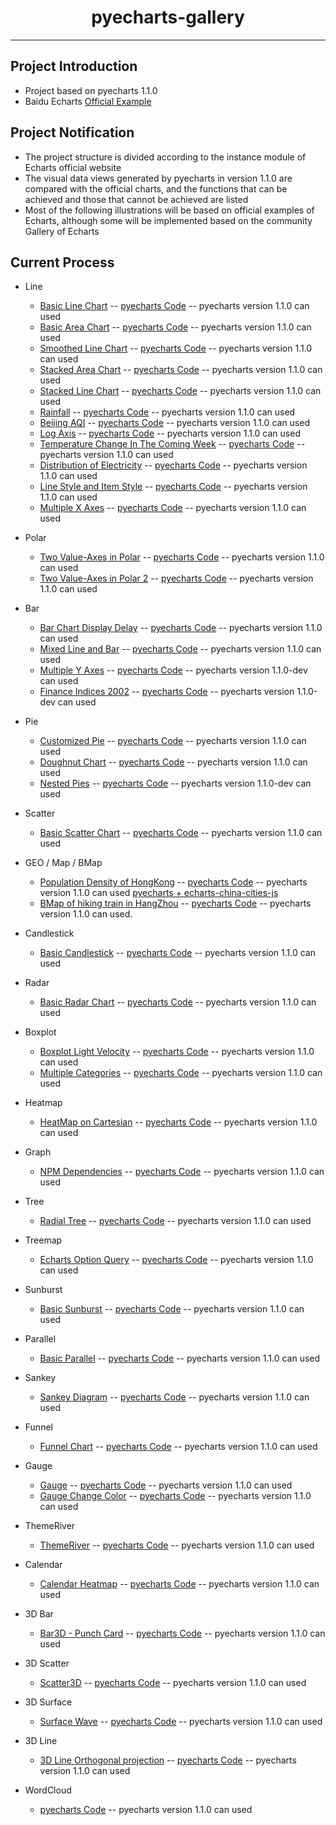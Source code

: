 <h1 align="center">pyecharts-gallery</h1>

---

## Project Introduction

* Project based on pyecharts 1.1.0
* Baidu Echarts [Official Example](https://echarts.baidu.com/examples/)

## Project Notification

* The project structure is divided according to the instance module of Echarts official website
* The visual data views generated by pyecharts in version 1.1.0 are compared with the official charts, and the functions that can be achieved and those that cannot be achieved are listed
* Most of the following illustrations will be based on official examples of Echarts, although some will be implemented based on the community Gallery of Echarts

## Current Process

* Line
    * [Basic Line Chart](https://echarts.baidu.com/examples/editor.html?c=line-simple) -- [pyecharts Code](https://github.com/pyecharts/pyecharts-gallery/blob/master/Line/basic_line_chart.py) -- pyecharts version 1.1.0 can used 
    * [Basic Area Chart](https://echarts.baidu.com/examples/editor.html?c=area-basic) -- [pyecharts Code](https://github.com/pyecharts/pyecharts-gallery/blob/master/Line/basic_area_chart.py) -- pyecharts version 1.1.0 can used 
    * [Smoothed Line Chart](https://echarts.baidu.com/examples/editor.html?c=line-smooth) -- [pyecharts Code](https://github.com/pyecharts/pyecharts-gallery/blob/master/Line/smoothed_line_chart.py) -- pyecharts version 1.1.0 can used 
    * [Stacked Area Chart](https://echarts.baidu.com/examples/editor.html?c=area-stack) -- [pyecharts Code](https://github.com/pyecharts/pyecharts-gallery/blob/master/Line/stacked_area_chart.py) -- pyecharts version 1.1.0 can used 
    * [Stacked Line Chart](https://echarts.baidu.com/examples/editor.html?c=line-stack) -- [pyecharts Code](https://github.com/pyecharts/pyecharts-gallery/blob/master/Line/stacked_line_chart.py) -- pyecharts version 1.1.0 can used 
    * [Rainfall](https://echarts.baidu.com/examples/editor.html?c=area-rainfall) -- [pyecharts Code](https://github.com/pyecharts/pyecharts-gallery/blob/master/Line/rainfall.py) -- pyecharts version 1.1.0 can used 
    * [Beijing AQI](https://echarts.baidu.com/examples/editor.html?c=line-aqi) -- [pyecharts Code](https://github.com/pyecharts/pyecharts-gallery/blob/master/Line/beijing_aqi.py) -- pyecharts version 1.1.0 can used 
    * [Log Axis](https://www.echartsjs.com/examples/editor.html?c=line-log) -- [pyecharts Code](https://github.com/pyecharts/pyecharts-gallery/blob/master/Line/log_axis.py) -- pyecharts version 1.1.0 can used 
    * [Temperature Change In The Coming Week](https://echarts.baidu.com/examples/editor.html?c=line-marker) -- [pyecharts Code](https://github.com/pyecharts/pyecharts-gallery/blob/master/Line/temperature_change_line_chart.py) -- pyecharts version 1.1.0 can used 
    * [Distribution of Electricity](https://www.echartsjs.com/examples/editor.html?c=line-sections) -- [pyecharts Code](https://github.com/pyecharts/pyecharts-gallery/blob/master/Line/distribution_of_electricity.py) -- pyecharts version 1.1.0 can used 
    * [Line Style and Item Style](https://echarts.baidu.com/examples/editor.html?c=line-style) -- [pyecharts Code](https://github.com/pyecharts/pyecharts-gallery/blob/master/Line/line_style_and_item_style.py) -- pyecharts version 1.1.0 can used 
    * [Multiple X Axes](https://echarts.baidu.com/examples/editor.html?c=multiple-x-axis) -- [pyecharts Code](https://github.com/pyecharts/pyecharts-gallery/blob/master/Line/multiple_x_axes.py) -- pyecharts version 1.1.0 can used 

* Polar
    * [Two Value-Axes in Polar](https://www.echartsjs.com/examples/editor.html?c=line-polar) -- [pyecharts Code](https://github.com/pyecharts/pyecharts-gallery/blob/master/Polar/two_value_axes_in_polar.py) -- pyecharts version 1.1.0 can used
    * [Two Value-Axes in Polar 2](https://www.echartsjs.com/examples/editor.html?c=line-polar2) -- [pyecharts Code](https://github.com/pyecharts/pyecharts-gallery/blob/master/Polar/two_value_axes_in_polar_2.py) -- pyecharts version 1.1.0 can used
    
* Bar
    * [Bar Chart Display Delay](https://echarts.baidu.com/examples/editor.html?c=bar-animation-delay) -- [pyecharts Code](https://github.com/pyecharts/pyecharts-gallery/blob/master/Bar/bar_chart_display_delay.py) -- pyecharts version 1.1.0 can used 
    * [Mixed Line and Bar](https://echarts.baidu.com/examples/editor.html?c=mix-line-bar) -- [pyecharts Code](https://github.com/pyecharts/pyecharts-gallery/blob/master/Bar/mixed_bar_and_line.py) -- pyecharts version 1.1.0 can used 
    * [Multiple Y Axes](https://www.echartsjs.com/examples/editor.html?c=multiple-y-axis) -- [pyecharts Code](https://github.com/pyecharts/pyecharts-gallery/blob/master/Bar/multiple_y_axes.py) -- pyecharts version 1.1.0-dev  can used
    * [Finance Indices 2002](https://www.echartsjs.com/examples/editor.html?c=mix-timeline-finance) -- [pyecharts Code](https://github.com/pyecharts/pyecharts-gallery/blob/master/Bar/finance_indices_2002.py) -- pyecharts version 1.1.0-dev  can used

* Pie
    * [Customized Pie](https://echarts.baidu.com/examples/editor.html?c=pie-custom) -- [pyecharts Code](https://github.com/pyecharts/pyecharts-gallery/blob/master/Pie/customized_pie.py) -- pyecharts version 1.1.0 can used 
    * [Doughnut Chart](https://echarts.baidu.com/examples/editor.html?c=pie-doughnut) -- [pyecharts Code](https://github.com/pyecharts/pyecharts-gallery/blob/master/Pie/doughnut_chart.py) -- pyecharts version 1.1.0 can used 
    * [Nested Pies](https://echarts.baidu.com/examples/editor.html?c=pie-nest) -- [pyecharts Code](https://github.com/pyecharts/pyecharts-gallery/blob/master/Pie/nested_pies.py) -- pyecharts version 1.1.0-dev  can used 

* Scatter
    * [Basic Scatter Chart](https://echarts.baidu.com/examples/editor.html?c=scatter-simple) -- [pyecharts Code](https://github.com/pyecharts/pyecharts-gallery/blob/master/Scatter/basic_scatter_chart.py) -- pyecharts version 1.1.0 can used 

* GEO / Map / BMap
    * [Population Density of HongKong](https://echarts.baidu.com/examples/editor.html?c=map-HK) -- [pyecharts Code](https://github.com/pyecharts/pyecharts-gallery/blob/master/Geo_Map/population_density_of_HongKong.py) -- pyecharts version 1.1.0 can used  [pyecharts + echarts-china-cities-js](https://github.com/pyecharts/pyecharts-gallery/blob/master/Geo_Map_BMap/population_density_of_HongKong_v2.py)
    * [BMap of hiking train in HangZhou](https://echarts.baidu.com/examples/editor.html?c=lines-bmap) -- [pyecharts Code](https://github.com/pyecharts/pyecharts-gallery/blob/master/Geo_Map_BMap/hiking_trail_in_hangzhou.py) -- pyecharts version 1.1.0 can used. 

* Candlestick
    * [Basic Candlestick](https://echarts.baidu.com/examples/editor.html?c=candlestick-simple) -- [pyecharts Code](https://github.com/pyecharts/pyecharts-gallery/blob/master/Candlestick/basic_candlestick.py) -- pyecharts version 1.1.0 can used 

* Radar
    * [Basic Radar Chart](https://echarts.baidu.com/examples/editor.html?c=radar) -- [pyecharts Code](https://github.com/pyecharts/pyecharts-gallery/blob/master/Radar/basic_radar_chart.py) -- pyecharts version 1.1.0 can used 

* Boxplot
    * [Boxplot Light Velocity](https://echarts.baidu.com/examples/editor.html?c=boxplot-light-velocity) -- [pyecharts Code](https://github.com/pyecharts/pyecharts-gallery/blob/master/Boxplot/boxplot_light_velocity.py) -- pyecharts version 1.1.0 can used 
    * [Multiple Categories](https://www.echartsjs.com/examples/editor.html?c=boxplot-multi) -- [pyecharts Code](https://github.com/pyecharts/pyecharts-gallery/blob/master/Boxplot/multiple_categories.py) -- pyecharts version 1.1.0 can used
    
* Heatmap
    * [HeatMap on Cartesian](https://echarts.baidu.com/examples/editor.html?c=heatmap-cartesian) -- [pyecharts Code](https://github.com/pyecharts/pyecharts-gallery/blob/master/Heatmap/heatmap_on_cartesian.py) -- pyecharts version 1.1.0 can used 
    
* Graph
    * [NPM Dependencies](https://echarts.baidu.com/examples/editor.html?c=graph-npm) -- [pyecharts Code](https://github.com/pyecharts/pyecharts-gallery/blob/master/Graph/npm_dependencies.py) -- pyecharts version 1.1.0 can used 
    
* Tree
    * [Radial Tree](https://echarts.baidu.com/examples/editor.html?c=tree-radial) -- [pyecharts Code](https://github.com/pyecharts/pyecharts-gallery/blob/master/Tree/radial_tree.py) -- pyecharts version 1.1.0 can used 

* Treemap
    * [Echarts Option Query](https://echarts.baidu.com/examples/editor.html?c=treemap-drill-down) -- [pyecharts Code](https://github.com/pyecharts/pyecharts-gallery/blob/master/Treemap/echarts_option_query.py) -- pyecharts version 1.1.0 can used 
    
* Sunburst
    * [Basic Sunburst](https://www.echartsjs.com/examples/editor.html?c=sunburst-simple) -- [pyecharts Code](https://github.com/pyecharts/pyecharts-gallery/blob/master/Sunburst/basic_sunburst.py) -- pyecharts version 1.1.0 can used

* Parallel
    * [Basic Parallel](https://echarts.baidu.com/examples/editor.html?c=parallel-simple) -- [pyecharts Code](https://github.com/pyecharts/pyecharts-gallery/blob/master/Parallel/basic_parallel.py) -- pyecharts version 1.1.0 can used 

* Sankey
    * [Sankey Diagram](https://echarts.baidu.com/examples/editor.html?c=sankey-energy) -- [pyecharts Code](https://github.com/pyecharts/pyecharts-gallery/blob/master/Sankey/sankey_diagram.py) -- pyecharts version 1.1.0 can used 

* Funnel
    * [Funnel Chart](https://echarts.baidu.com/examples/editor.html?c=funnel) -- [pyecharts Code](https://github.com/pyecharts/pyecharts-gallery/blob/master/Funnel/funnel_chart.py) -- pyecharts version 1.1.0 can used 

* Gauge
    * [Gauge](https://echarts.baidu.com/examples/editor.html?c=gauge) -- [pyecharts Code](https://github.com/pyecharts/pyecharts-gallery/blob/master/Gauge/gauge.py) -- pyecharts version 1.1.0 can used 
    * [Gauge Change Color](https://gallery.echartsjs.com/editor.html?c=xH1vxib94f) -- [pyecharts Code](https://github.com/pyecharts/pyecharts-gallery/blob/master/Gauge/gauge_change_color.py) -- pyecharts version 1.1.0 can used
    
* ThemeRiver
    * [ThemeRiver](https://echarts.baidu.com/examples/editor.html?c=themeRiver-basic) -- [pyecharts Code](https://github.com/pyecharts/pyecharts-gallery/blob/master/ThemeRiver/theme_river.py) -- pyecharts version 1.1.0 can used 

* Calendar
    * [Calendar Heatmap](https://echarts.baidu.com/examples/editor.html?c=calendar-heatmap) -- [pyecharts Code](https://github.com/pyecharts/pyecharts-gallery/blob/master/Calendar/calendar_heatmap.py) -- pyecharts version 1.1.0 can used 

* 3D Bar
    * [Bar3D - Punch Card](https://echarts.baidu.com/examples/editor.html?c=bar3d-punch-card&gl=1) -- [pyecharts Code](https://github.com/pyecharts/pyecharts-gallery/blob/master/Bar3D/bar3d_punch_card.py) -- pyecharts version 1.1.0 can used 

* 3D Scatter
    * [Scatter3D](https://echarts.baidu.com/examples/editor.html?c=scatter3d&gl=1&theme=dark) -- [pyecharts Code](https://github.com/pyecharts/pyecharts-gallery/blob/master/Scatter3D/scatter3d.py) -- pyecharts version 1.1.0 can used 

* 3D Surface
    * [Surface Wave](https://echarts.baidu.com/examples/editor.html?c=surface-wave&gl=1) -- [pyecharts Code](https://github.com/pyecharts/pyecharts-gallery/blob/master/Surface3D/surface_wave.py) -- pyecharts version 1.1.0 can used 

* 3D Line
    * [3D Line Orthogonal projection](https://echarts.baidu.com/examples/editor.html?c=line3d-orthographic&gl=1) -- [pyecharts Code](https://github.com/pyecharts/pyecharts-gallery/blob/master/Line3D/line3d_rectangular_projection.py) -- pyecharts version 1.1.0 can used 

* WordCloud
    * [pyecharts Code](https://github.com/pyecharts/pyecharts-gallery/blob/master/WordCloud/basic_wordcloud.py) -- pyecharts version 1.1.0 can used